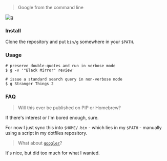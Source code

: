> Google from the command line

![g](https://user-images.githubusercontent.com/2729079/32401909-6683f82e-c0d6-11e7-9d29-7301f84c0ef8.gif)

### Install

Clone the repository and put `bin/g` somewhere in your `$PATH`.

### Usage

```
# preserve double-quotes and run in verbose mode
$ g -v '"Black Mirror" review'

# issue a standard search query in non-verbose mode
$ g Stranger Things 2
```

### FAQ

> Will this ever be published on PIP or Homebrew?

If there's interest or I'm bored enough, sure.

For now I just sync this into `$HOME/.bin` - which lies in my `$PATH` - manually using a script in my dotfiles repository.

> What about [`googler`](https://github.com/jarun/googler)?

It's nice, but did too much for what I wanted.
